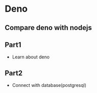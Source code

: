 # Deno

## Compare deno with nodejs

 ## Part1
 * Learn about deno
 
 ## Part2
 * Connect with database(postgresql)
